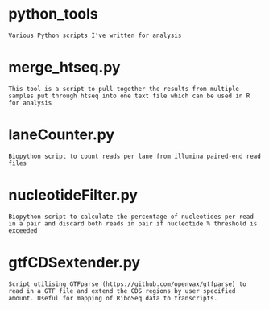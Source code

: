 # python_tools

	Various Python scripts I've written for analysis

# merge_htseq.py

	This tool is a script to pull together the results from multiple samples put through htseq into one text file which can be used in R for analysis

# laneCounter.py
	
	Biopython script to count reads per lane from illumina paired-end read files

# nucleotideFilter.py

	Biopython script to calculate the percentage of nucleotides per read in a pair and discard both reads in pair if nucleotide % threshold is exceeded

# gtfCDSextender.py
	
	Script utilising GTFparse (https://github.com/openvax/gtfparse) to read in a GTF file and extend the CDS regions by user specified amount. Useful for mapping of RiboSeq data to transcripts.
